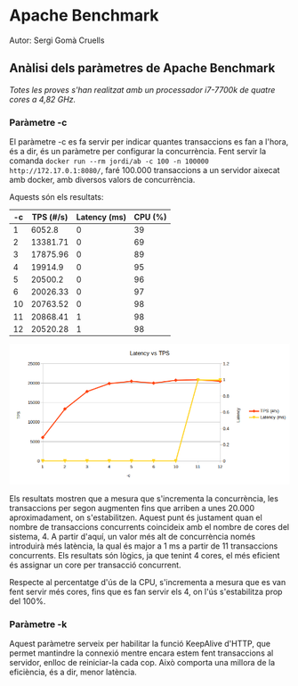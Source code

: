 # Apache Benchmark

Autor: Sergi Gomà Cruells



## Anàlisi dels paràmetres de Apache Benchmark

*Totes les proves s'han realitzat amb un processador i7-7700k de quatre cores a 4,82 GHz.*



### Paràmetre -c

El paràmetre -c es fa servir per indicar quantes transaccions es fan a l'hora, és a dir, és un paràmetre per configurar la concurrència. Fent servir la comanda `docker run --rm jordi/ab -c 100 -n 100000 http://172.17.0.1:8080/`, faré 100.000 transaccions a un servidor aixecat amb docker, amb diversos valors de concurrència.

Aquests són els resultats:

| -c   | TPS (#/s) | Latency (ms) | CPU (%) |
| ---- | --------- | ------------ | ------- |
| 1    | 6052.8    | 0            | 39      |
| 2    | 13381.71  | 0            | 69      |
| 3    | 17875.96  | 0            | 89      |
| 4    | 19914.9   | 0            | 95      |
| 5    | 20500.2   | 0            | 96      |
| 6    | 20026.33  | 0            | 97      |
| 10   | 20763.52  | 0            | 98      |
| 11   | 20868.41  | 1            | 98      |
| 12   | 20520.28  | 1            | 98      |

![Texto alternativo](tpslatencychart.png)

Els resultats mostren que a mesura que s'incrementa la concurrència, les transaccions per segon augmenten fins que arriben a unes 20.000 aproximadament, on s'estabilitzen. Aquest punt és justament quan el nombre de transaccions concurrents coincideix amb el nombre de cores del sistema, 4. A partir d'aquí, un valor més alt de concurrència només introduirà més latència, la qual és major a 1 ms a partir de 11 transaccions concurrents. Els resultats són lògics, ja que tenint 4 cores, el més eficient és assignar un core per transacció concurrent.

Respecte al percentatge d'ús de la CPU, s'incrementa a mesura que es van fent servir més cores, fins que es fan servir els 4, on l'ús s'estabilitza prop del 100%.



### Paràmetre -k 

Aquest paràmetre serveix per habilitar la funció KeepAlive d'HTTP, que permet mantindre la connexió mentre encara estem fent transaccions al servidor, enlloc de reiniciar-la cada cop. Això comporta una millora de la eficiència, és a dir, menor latència.

